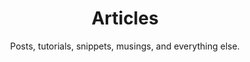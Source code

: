 ---
title: Articles
subtitle: Posts, tutorials, snippets, musings, and everything else.
layout: "archives"
---